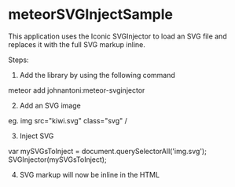 # meteorSVGInjectSample

This application uses the Iconic SVGInjector to load an SVG file and replaces it with the full SVG markup inline.

Steps:

1. Add the library by using the following command
  
  meteor add johnantoni:meteor-svginjector
  
2. Add an SVG image

  eg. img src="kiwi.svg" class="svg" /

3. Inject SVG

  var mySVGsToInject = document.querySelectorAll('img.svg');
  SVGInjector(mySVGsToInject);
  
4. SVG markup will now be inline in the HTML

